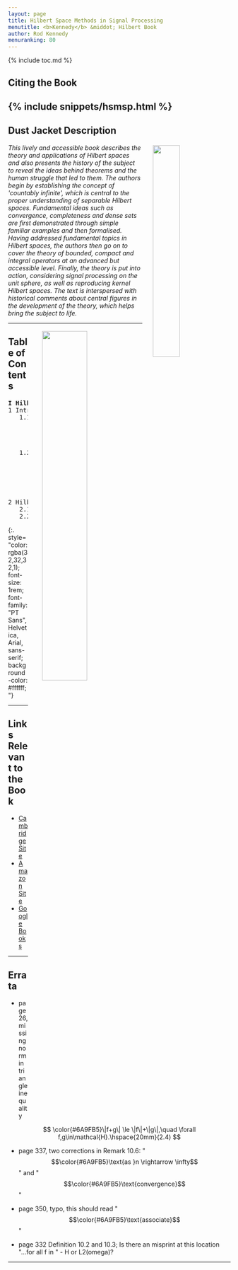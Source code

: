 ```yaml
---
layout: page
title: Hilbert Space Methods in Signal Processing
menutitle: <b>Kennedy</b> &middot; Hilbert Book
author: Rod Kennedy
menuranking: 80
---
```


{% include toc.md %}

## Citing the Book

{% include snippets/hsmsp.html %}
---

## Dust Jacket Description

<img src="{{ site.baseurl }}/images/hsm-book.jpg"
  align="top" style="margin:0.2rem 0rem 0rem 1.5rem; float:right; width:35%; max-width:300px">
*This lively and accessible book describes the theory and applications of Hilbert spaces and also presents the history of the subject to reveal the ideas behind theorems and the human struggle that led to them. The authors begin by establishing the concept of 'countably infinite', which is central to the proper understanding of separable Hilbert spaces. Fundamental ideas such as convergence, completeness and dense sets are first demonstrated through simple familiar examples and then formalised. Having addressed fundamental topics in Hilbert spaces, the authors then go on to cover the theory of bounded, compact and integral operators at an advanced but accessible level. Finally, the theory is put into action, considering signal processing on the unit sphere, as well as reproducing kernel Hilbert spaces. The text is interspersed with historical comments about central figures in the development of the theory, which helps bring the subject to life.*

---

<img src="{{ site.baseurl }}/images/euclid.jpg" align="top" style="margin:0.2rem 0rem 0.1rem 2rem; float:right; width:45%; max-width:1005px">

## Table of Contents

<pre>
<b>I Hilbert Spaces</b>
1 Introduction
   1.1 Introduction to Hilbert spaces
      1.1.1 The basic idea
      1.1.2 Application domains
      1.1.3 Broadbrush structure
      1.1.4 Historical comments
   1.2 Infinite dimensions
      1.2.1 Why understand and study infinity?
      1.2.2 Primer in transfinite cardinals
      1.2.3 Uncountably infinite sets
      1.2.4 Continuum as a power set
      1.2.5 Countable sets and integration

2 Hilbert Spaces
   2.1 Space hierarchy: algebraic, metric, geometric
   2.2 Complex vector space</pre>
{:. style="color: rgba(32,32,32,1); font-size: 1rem; font-family: "PT Sans", Helvetica, Arial, sans-serif; background-color: #ffffff;"}

---

## Links Relevant to the Book

- [Cambridge Site](http://www.cambridge.org/aus/catalogue/catalogue.asp?isbn=9781107010031)
- [Amazon Site](http://www.amazon.com/Hilbert-Space-Methods-Signal-Processing/dp/1107010039)
- [Google Books](http://books.google.com.au/books?isbn=1107328357)

---

## Errata

- page 26, missing norm in triangle inequality

$$
	\color{#6A9FB5}\|f+g\| \le \|f\|+\|g\|,\quad \forall f,g\in\mathcal{H}.\hspace{20mm}(2.4)
$$

- page 337, two corrections in Remark 10.6: "$$\color{#6A9FB5}\text{as }n \rightarrow \infty$$" and "$$\color{#6A9FB5}\text{convergence}$$"

- page 350, typo, this should read "$$\color{#6A9FB5}\text{associate}$$"

- page 332 Definition 10.2 and 10.3; Is there an misprint at this location "...for all f in " - H or L2(omega)?

---
